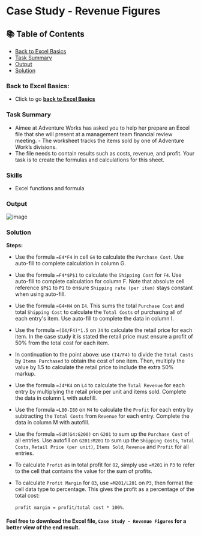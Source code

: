 # Case Study - Revenue Figures

## 📚 Table of Contents
- [Back to Excel Basics](#back-to-excel-basics)
- [Task Summary](#task-summary)
- [Output](#output)
- [Solution](#solution)

### Back to Excel Basics:
- Click to go **[back to Excel Basics](https://github.com/nacht29/microsoft-power-bi-professional-cert/tree/main/excel-basics)**

### Task Summary
- Aimee at Adventure Works has asked you to help her prepare an Excel file that she will present at a management team financial review meeting. - The worksheet tracks the items sold by one of Adventure Work’s divisions.
- The file needs to contain results such as costs, revenue, and profit. Your task is to create the formulas and calculations for this sheet.

### Skills
- Excel functions and formula

### Output

![image](https://github.com/user-attachments/assets/e512ec42-a7a1-4959-bd25-b7313c780772)

### Solution

**Steps:**

- Use the formula ````=E4*F4```` in cell ````G4```` to calculate the ````Purchase Cost````. Use auto-fill to complete calculation in column G.

- Use the formula ````=F4*$P$1```` to calculate the ````Shipping Cost```` for ````F4````. Use auto-fill to complete calculation for column F. Note that absolute cell reference ````$P$1```` to ````P1```` to ensure ````Shipping rate (per item)```` stays constant when using auto-fill.

- Use the formula ````=G4+H4```` on ````I4````. This sums the total ````Purchase Cost```` and total ````Shipping Cost```` to calculate the ````Total Costs```` of purchasing all of each entry's item. Use auto-fill to complete the data in column I.

- Use the formula ````=(I4/F4)*1.5```` on ````J4```` to calculate the retail price for each item. In the case study it is stated the retail price must ensure a profit of 50% from the total cost for each item.

- In continuation to the point above: use ````(I4/F4)```` to divide the ````Total Costs```` by ````Items Purchased```` to obtain the cost of one item. Then, multiply the value by 1.5 to calculate the retail price to include the extra 50% markup.

- Use the formula ````=J4*K4```` on ````L4```` to calculate the ````Total Revenue```` for each entry by multiplying the retail price per unit and items sold. Complete the data in column L with autofill.

- Use the formula ````=L80-I80```` on ````M4```` to calculate the ````Profit```` for each entry by subtracting the ````Total Costs```` from ````Revenue```` for each entry. Complete the data in column M with autofill.

- Use the formula ````=SUM(G4:G200)```` on ````G201```` to sum up the ````Purchase Cost```` of all entries. Use autofill on ````G201:M201```` to sum up the ````Shipping Costs````, ````Total Costs````, ````Retail Price (per unit)````, ````Items Sold````, ````Revenue```` and ````Profit```` for all entries.

- To calculate ````Profit```` as in total profit for ````O2````, simply use ````=M201```` in ````P3```` to refer to the cell that contains the value for the sum of profits.

- To calculate ````Profit Margin```` for ````O3````, use ````=M201/L201```` on ````P3````, then format the cell data type to percentage. This gives the profit as a percentage of the total cost:

	````profit margin = profit/total cost * 100%````.

#### Feel free to download the Excel file, ````Case Study - Revenue Figures```` for a better view of the end result.
